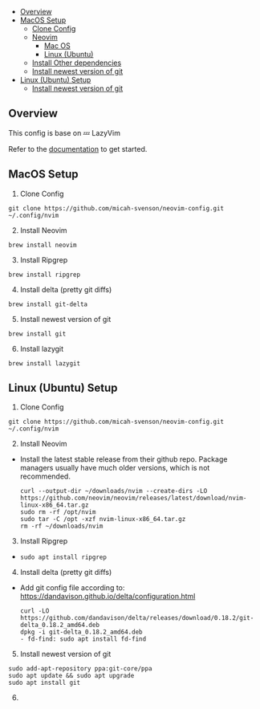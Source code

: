 <!--toc:start-->
- [Overview](#overview)
- [MacOS Setup](#macos-setup)
  - [Clone Config](#clone-config)
  - [Neovim](#neovim)
    - [Mac OS](#mac-os)
    - [Linux (Ubuntu)](#linux-ubuntu)
  - [Install Other dependencies](#install-other-dependencies)
  - [Install newest version of git](#install-newest-version-of-git)
- [Linux (Ubuntu) Setup](#linux-ubuntu-setup)
  - [Install newest version of git](#install-newest-version-of-git)
<!--toc:end-->

## Overview

This config is base on 💤 LazyVim

Refer to the [documentation](https://lazyvim.github.io/installation) to get started.

## MacOS Setup

1. Clone Config

```
git clone https://github.com/micah-svenson/neovim-config.git ~/.config/nvim
```

2. Install Neovim

```
brew install neovim
```

3. Install Ripgrep

```
brew install ripgrep
```

4. Install delta (pretty git diffs)

```
brew install git-delta
```

5. Install newest version of git

```
brew install git

```

6. Install lazygit

```
brew install lazygit
```

## Linux (Ubuntu) Setup

1. Clone Config

```
git clone https://github.com/micah-svenson/neovim-config.git ~/.config/nvim
```

2. Install Neovim

- Install the latest stable release from their github repo. Package managers usually have much older versions, which is not recommended.

    ```
    curl --output-dir ~/downloads/nvim --create-dirs -LO https://github.com/neovim/neovim/releases/latest/download/nvim-linux-x86_64.tar.gz
    sudo rm -rf /opt/nvim
    sudo tar -C /opt -xzf nvim-linux-x86_64.tar.gz
    rm -rf ~/downloads/nvim
    ```

3. Install Ripgrep

- ```sudo apt install ripgrep```

4. Install delta (pretty git diffs)

- Add git config file according to: <https://dandavison.github.io/delta/configuration.html>

    ```
    curl -LO https://github.com/dandavison/delta/releases/download/0.18.2/git-delta_0.18.2_amd64.deb
    dpkg -i git-delta_0.18.2_amd64.deb
    - fd-find: sudo apt install fd-find
    ```

5. Install newest version of git

  ```
  sudo add-apt-repository ppa:git-core/ppa
  sudo apt update && sudo apt upgrade
  sudo apt install git
  ```

6.
